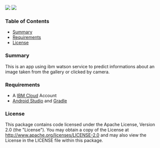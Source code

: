 [![](https://img.shields.io/badge/ibmcloud-powered-blue.svg)](https://bluemix.net)
[![](https://img.shields.io/badge/platform-android-lightgrey.svg?style=flat)](https://developer.android.com/index.html)

### Table of Contents
* [Summary](#summary)
* [Requirements](#requirements)
* [License](#license)

### Summary

This is an app using ibm watson service to predict informations about an image taken from the gallery or clicked by camera.

### Requirements

* A [IBM Cloud](http://bluemix.net) Account
* [Android Studio](https://developer.android.com/studio/index.html) and [Gradle](https://gradle.org/gradle-download/)

### License
This package contains code licensed under the Apache License, Version 2.0 (the "License"). You may obtain a copy of the License at http://www.apache.org/licenses/LICENSE-2.0 and may also view the License in the LICENSE file within this package.
